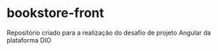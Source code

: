 # bookstore-front
Repositório criado para a realização do desafio de projeto Angular da plataforma DIO
